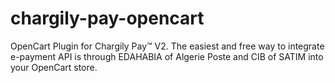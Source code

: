 # chargily-pay-opencart
OpenCart Plugin for Chargily Pay™ V2. The easiest and free way to integrate e-payment API is through EDAHABIA of Algerie Poste and CIB of SATIM into your OpenCart store.
